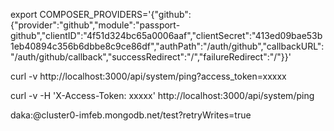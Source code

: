 export COMPOSER_PROVIDERS='{"github":{"provider":"github","module":"passport-github","clientID":"4f51d324bc65a0006aaf","clientSecret":"413ed09bae53b1eb40894c356b6dbbe8c9ce86df","authPath":"/auth/github","callbackURL":"/auth/github/callback","successRedirect":"/","failureRedirect":"/"}}'


curl -v http://localhost:3000/api/system/ping?access_token=xxxxx

curl -v -H 'X-Access-Token: xxxxx' http://localhost:3000/api/system/ping

daka:<password>@cluster0-imfeb.mongodb.net/test?retryWrites=true
